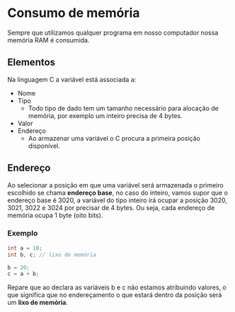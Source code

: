 # Consumo de memória
Sempre que utilizamos qualquer programa em nosso computador nossa memória RAM é consumida.

## Elementos
Na linguagem C a variável está associada a:
- Nome
- Tipo
	- Todo tipo de dado tem um tamanho necessário para alocação de memória, por exemplo um inteiro precisa de 4 bytes.
- Valor
- Endereço
	- Ao armazenar uma variável o C procura a primeira posição disponível.

## Endereço 
Ao selecionar a posição em que uma variável será armazenada o primeiro escolhido se chama **endereço base**, no caso do inteiro, vamos supor que o endereço base é 3020, a variável do tipo inteiro irá ocupar a posição 3020, 3021, 3022 e 3024 por precisar de 4 bytes. Ou seja, cada endereço de memória ocupa 1 byte (oito bits).

### Exemplo
```c
int a = 10;
int b, c; // lixo de memória

b = 20;
c = a + b;
```

Repare que ao declara as variáveis b e c não estamos atribuindo valores, o que significa que no endereçamento o que estará dentro da posição será um **lixo de memória**.